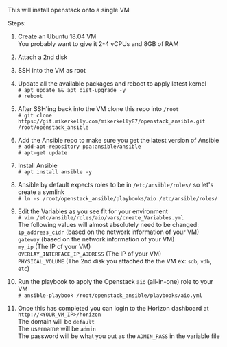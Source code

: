 This will install openstack onto a single VM

Steps:

1) Create an Ubuntu 18.04 VM  
 You probably want to give it 2-4 vCPUs and 8GB of RAM

2) Attach a 2nd disk  

3) SSH into the VM as root  

4) Update all the available packages and reboot to apply latest kernel  
 `# apt update && apt dist-upgrade -y`  
 `# reboot`  

5) After SSH'ing back into the VM clone this repo into `/root`  
 `# git clone https://git.mikerkelly.com/mikerkelly87/openstack_ansible.git /root/openstack_ansible`  

6) Add the Ansible repo to make sure you get the latest version of Ansible  
 `# add-apt-repository ppa:ansible/ansible`  
 `# apt-get update`  

7) Install Ansible  
 `# apt install ansible -y`  

8) Ansible by default expects roles to be in `/etc/ansible/roles/` so let's create a symlink  
 `# ln -s /root/openstack_ansible/playbooks/aio /etc/ansible/roles/`  

9) Edit the Variables as you see fit for your environment  
 `# vim /etc/ansible/roles/aio/vars/create_Variables.yml`  
 The following values will almost absolutely need to be changed:  
  `ip_address_cidr` (based on the network information of your VM)  
  `gateway` (based on the network information of your VM)  
  `my_ip` (The IP of your VM)  
  `OVERLAY_INTERFACE_IP_ADDRESS` (The IP of your VM)  
  `PHYSICAL_VOLUME` (The 2nd disk you attached the the VM ex: `sdb`, `vdb`, `etc`)  

10) Run the playbook to apply the Openstack `aio` (all-in-one) role to your VM  
 `# ansible-playbook /root/openstack_ansible/playbooks/aio.yml`  

11) Once this has completed you can login to the Horizon dashboard at `http://<YOUR_VM_IP>/horizon`  
 The domain will be `default`  
 The username will be `admin`  
 The password will be what you put as the `ADMIN_PASS` in the variable file
